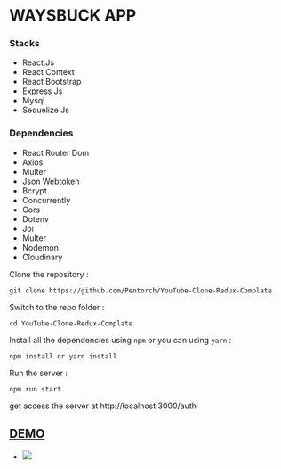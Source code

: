 # WAYSBUCK APP

### Stacks
- React.Js
- React Context
- React Bootstrap
- Express Js
- Mysql
- Sequelize Js


### Dependencies
- React Router Dom
- Axios
- Multer
- Json Webtoken
- Bcrypt
- Concurrently
- Cors
- Dotenv
- Joi
- Multer
- Nodemon
- Cloudinary

Clone the repository :

```
git clone https://github.com/Pentorch/YouTube-Clone-Redux-Complate
```

Switch to the repo folder :

```
cd YouTube-Clone-Redux-Complate
```

Install all the dependencies using `npm` or you can using `yarn` :

```
npm install or yarn install
```

Run the server :

```
npm run start
```

get access the server at http://localhost:3000/auth

## [DEMO](https://waysbuck-rino.netlify.app/)

- <img src="./src/assets/images/Demo/home.png">